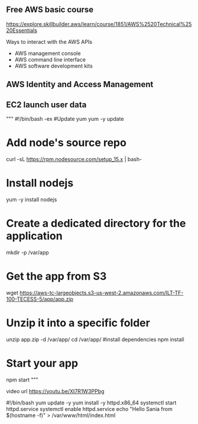## Free AWS basic course
https://explore.skillbuilder.aws/learn/course/1851/AWS%2520Technical%2520Essentials

Ways to interact with the AWS APIs
- AWS management console
- AWS command line interface
- AWS software development kits

## AWS Identity and Access Management

## EC2 launch user data
"""
#!/bin/bash -ex
#Update yum
yum -y update
# Add node's source repo
curl -sL https://rpm.nodesource.com/setup_15.x | bash-
# Install nodejs
yum -y install nodejs
# Create a dedicated directory for the application
mkdir -p /var/app
# Get the app from S3
wget https://aws-tc-largeobjects.s3-us-west-2.amazonaws.com/ILT-TF-100-TECESS-5/app/app.zip
# Unzip it into a specific folder
unzip app.zip -d /var/app/
cd /var/app/
#install dependencies
npm install
# Start your app
npm start
"""

video url https://youtu.be/XI7R1W3PPbg

#!/bin/bash
yum update -y
yum install -y httpd.x86_64
systemctl start httpd.service
systemctl enable httpd.service
echo "Hello Sania from $(hostname -f)" > /var/www/html/index.html
